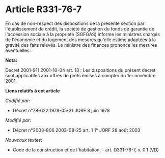 # Article R331-76-7

En cas de non-respect des dispositions de la présente section par l'établissement de crédit, la société de gestion du fonds
de garantie de l'accession sociale à la propriété (SGFGAS) informe les ministres chargés de l'économie et du logement des
mesures qu'elle estime adaptées à la gravité des faits relevés. Le ministre des finances prononce les mesures éventuelles.

**Nota:**

Décret 2001-911 2001-10-04 art. 13 : Les dispositions du présent décret sont applicables aux offres de prêts émises à compter
du 1er novembre 2001.

**Liens relatifs à cet article**

_Codifié par_:

  - Décret n°78-622 1978-05-31 JORF 8 juin 1978

_Modifié par_:

  - Décret n°2003-806 2003-08-25 art. 1 1° JORF 28 août 2003

_Nouveaux textes_:

  - Code de la construction et de l'habitation. - art. D331-76-7, v. 0.1 (VD)
